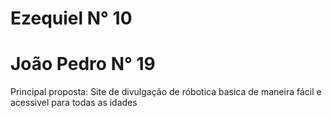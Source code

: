 # Ezequiel N° 10 
# João Pedro N° 19
Principal proposta:
Site de divulgação de róbotica basica de maneira fácil e acessivel para todas as idades
